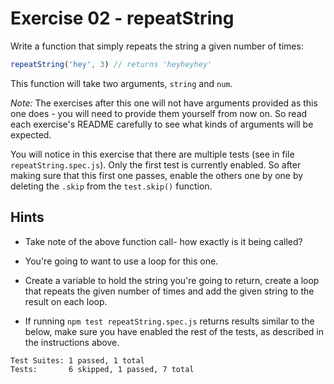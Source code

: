 # Exercise 02 - repeatString

Write a function that simply repeats the string a given number of times:

```javascript
repeatString('hey', 3) // returns 'heyheyhey'
```

This function will take two arguments, `string` and `num`.

*Note:* The exercises after this one will not have arguments provided as this one does - you will need to provide
 them yourself from now on. So read each exercise's README carefully to see what kinds of arguments will be expected.

You will notice in this exercise that there are multiple tests (see in file `repeatString.spec.js`).
 Only the first test is currently enabled. So after making sure that this first one passes, enable the others one by one
 by deleting the `.skip` from the `test.skip()` function.


## Hints

- Take note of the above function call- how exactly is it being called?

- You're going to want to use a loop for this one.

- Create a variable to hold the string you're going to return, create a loop that repeats the given number of times and add the given string to the result on each loop.

- If running `npm test repeatString.spec.js` returns results similar to the below, make sure you have enabled the rest of the tests, as described in the instructions above.

```
Test Suites: 1 passed, 1 total
Tests:       6 skipped, 1 passed, 7 total
```
